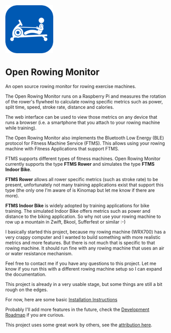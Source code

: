 <img width="150" height="150" src="doc/img/openrowingmonitor.png">

# Open Rowing Monitor

An open source rowing monitor for rowing exercise machines.

The Open Rowing Monitor runs on a Raspberry Pi and measures the rotation of the rower's flywheel to calculate rowing specific metrics such as power, split time, speed, stroke rate, distance and calories.

The web interface can be used to view those metrics on any device that runs a browser (i.e. a smartphone that you attach to your rowing machine while training).

The Open Rowing Monitor also implements the Bluetooth Low Energy (BLE) protocol for Fitness Machine Service (FTMS). This allows using your rowing machine with Fitness Applications that support FTMS.

FTMS supports different types of fitness machines. Open Rowing Monitor currently supports the type **FTMS Rower** and simulates the type **FTMS Indoor Bike**.

**FTMS Rower** allows all rower specific metrics (such as stroke rate) to be present, unfortunately not many training applications exist that support this type (the only one I'm aware of is Kinomap but let me know if there are more).

**FTMS Indoor Bike** is widely adopted by training applications for bike training. The simulated Indoor Bike offers metrics such as power and distance to the biking application. So why not use your rowing machine to row up a mountain in Zwift, Bkool, Sufferfest or similar :-)

I basically started this project, because my rowing machine (WRX700) has a very crappy computer and I wanted to build something with more realistic metrics and more features. But there is not much that is specific to that rowing machine. It should run fine with any rowing machine that uses an air or water resistance mechanism.

Feel free to contact me if you have any questions to this project. Let me know if you run this with a different rowing machine setup so I can expand the documentation.

This project is already in a very usable stage, but some things are still a bit rough on the edges.

For now, here are some basic [Installation Instructions](doc/installation.md)

Probably I'll add more features in the future, check the [Development Roadmap](doc/backlog.md) if you are curious.

This project uses some great work by others, see the [attribution here](doc/attribution.md).